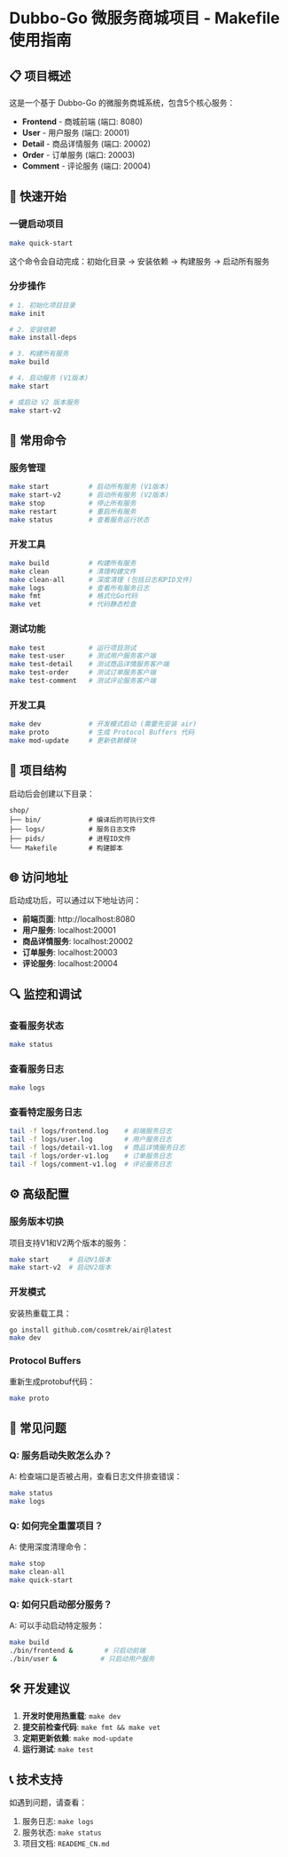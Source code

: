 # Dubbo-Go 微服务商城项目 - Makefile 使用指南

## 📋 项目概述

这是一个基于 Dubbo-Go 的微服务商城系统，包含5个核心服务：
- **Frontend** - 商城前端 (端口: 8080)
- **User** - 用户服务 (端口: 20001)  
- **Detail** - 商品详情服务 (端口: 20002)
- **Order** - 订单服务 (端口: 20003)
- **Comment** - 评论服务 (端口: 20004)

## 🚀 快速开始

### 一键启动项目
```bash
make quick-start
```
这个命令会自动完成：初始化目录 → 安装依赖 → 构建服务 → 启动所有服务

### 分步操作
```bash
# 1. 初始化项目目录
make init

# 2. 安装依赖
make install-deps

# 3. 构建所有服务
make build

# 4. 启动服务 (V1版本)
make start

# 或启动 V2 版本服务
make start-v2
```

## 🔧 常用命令

### 服务管理
```bash
make start          # 启动所有服务 (V1版本)
make start-v2       # 启动所有服务 (V2版本)
make stop           # 停止所有服务
make restart        # 重启所有服务
make status         # 查看服务运行状态
```

### 开发工具
```bash
make build          # 构建所有服务
make clean          # 清理构建文件
make clean-all      # 深度清理 (包括日志和PID文件)
make logs           # 查看所有服务日志
make fmt            # 格式化Go代码
make vet            # 代码静态检查
```

### 测试功能
```bash
make test           # 运行项目测试
make test-user      # 测试用户服务客户端
make test-detail    # 测试商品详情服务客户端
make test-order     # 测试订单服务客户端
make test-comment   # 测试评论服务客户端
```

### 开发工具
```bash
make dev            # 开发模式启动 (需要先安装 air)
make proto          # 生成 Protocol Buffers 代码
make mod-update     # 更新依赖模块
```

## 📁 项目结构

启动后会创建以下目录：
```
shop/
├── bin/            # 编译后的可执行文件
├── logs/           # 服务日志文件
├── pids/           # 进程ID文件
└── Makefile        # 构建脚本
```

## 🌐 访问地址

启动成功后，可以通过以下地址访问：
- **前端页面**: http://localhost:8080
- **用户服务**: localhost:20001
- **商品详情服务**: localhost:20002  
- **订单服务**: localhost:20003
- **评论服务**: localhost:20004

## 🔍 监控和调试

### 查看服务状态
```bash
make status
```

### 查看服务日志
```bash
make logs
```

### 查看特定服务日志
```bash
tail -f logs/frontend.log    # 前端服务日志
tail -f logs/user.log        # 用户服务日志
tail -f logs/detail-v1.log   # 商品详情服务日志
tail -f logs/order-v1.log    # 订单服务日志
tail -f logs/comment-v1.log  # 评论服务日志
```

## ⚙️ 高级配置

### 服务版本切换
项目支持V1和V2两个版本的服务：
```bash
make start     # 启动V1版本
make start-v2  # 启动V2版本
```

### 开发模式
安装热重载工具：
```bash
go install github.com/cosmtrek/air@latest
make dev
```

### Protocol Buffers
重新生成protobuf代码：
```bash
make proto
```

## 📝 常见问题

### Q: 服务启动失败怎么办？
A: 检查端口是否被占用，查看日志文件排查错误：
```bash
make status
make logs
```

### Q: 如何完全重置项目？
A: 使用深度清理命令：
```bash
make stop
make clean-all
make quick-start
```

### Q: 如何只启动部分服务？
A: 可以手动启动特定服务：
```bash
make build
./bin/frontend &        # 只启动前端
./bin/user &           # 只启动用户服务
```

## 🛠️ 开发建议

1. **开发时使用热重载**: `make dev`
2. **提交前检查代码**: `make fmt && make vet`
3. **定期更新依赖**: `make mod-update`
4. **运行测试**: `make test`

## 📞 技术支持

如遇到问题，请查看：
1. 服务日志: `make logs`
2. 服务状态: `make status`
3. 项目文档: `READEME_CN.md`
